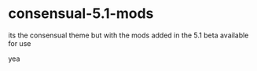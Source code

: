 # consensual-5.1-mods
its the consensual theme but with the mods added in the 5.1 beta available for use

yea
